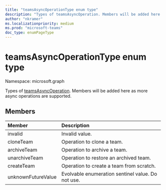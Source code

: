 ```yaml
---
title: "teamsAsyncOperationType enum type"
description: "Types of teamsAsyncOperation. Members will be added here as more async operations are supported."
author: "nkramer"
ms.localizationpriority: medium
ms.prod: "microsoft-teams"
doc_type: enumPageType
---
```


# teamsAsyncOperationType enum type

Namespace: microsoft.graph



Types of [teamsAsyncOperation](teamsasyncoperation.md). Members will be added here as more async operations are supported.

## Members

| Member | Description |
|:---------------|:----------|
|invalid|Invalid value.|
|cloneTeam|Operation to clone a team.|
|archiveTeam|Operation to archive a team.|
|unarchiveTeam|Operation to restore an archived team.|
|createTeam|Operation to create a team from scratch.|
|unknownFutureValue| Evolvable enumeration sentinel value. Do not use. |
